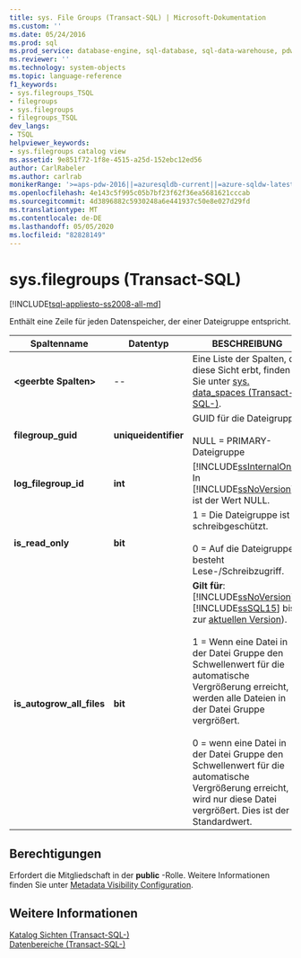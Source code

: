 ```yaml
---
title: sys. File Groups (Transact-SQL) | Microsoft-Dokumentation
ms.custom: ''
ms.date: 05/24/2016
ms.prod: sql
ms.prod_service: database-engine, sql-database, sql-data-warehouse, pdw
ms.reviewer: ''
ms.technology: system-objects
ms.topic: language-reference
f1_keywords:
- sys.filegroups_TSQL
- filegroups
- sys.filegroups
- filegroups_TSQL
dev_langs:
- TSQL
helpviewer_keywords:
- sys.filegroups catalog view
ms.assetid: 9e851f72-1f8e-4515-a25d-152ebc12ed56
author: CarlRabeler
ms.author: carlrab
monikerRange: '>=aps-pdw-2016||=azuresqldb-current||=azure-sqldw-latest||>=sql-server-2016||=sqlallproducts-allversions||>=sql-server-linux-2017||=azuresqldb-mi-current'
ms.openlocfilehash: 4e143c5f995c05b7bf23f62f36ea5681621cccab
ms.sourcegitcommit: 4d3896882c5930248a6e441937c50e8e027d29fd
ms.translationtype: MT
ms.contentlocale: de-DE
ms.lasthandoff: 05/05/2020
ms.locfileid: "82828149"
---
```

# <a name="sysfilegroups-transact-sql"></a>sys.filegroups (Transact-SQL)
[!INCLUDE[tsql-appliesto-ss2008-all-md](../../includes/tsql-appliesto-ss2008-all-md.md)]

  Enthält eine Zeile für jeden Datenspeicher, der einer Dateigruppe entspricht.  
  
|Spaltenname|Datentyp|BESCHREIBUNG|  
|-----------------|---------------|-----------------|  
|**\<geerbte Spalten>**|--|Eine Liste der Spalten, die diese Sicht erbt, finden Sie unter [sys. data_spaces &#40;Transact-SQL-&#41;](../../relational-databases/system-catalog-views/sys-data-spaces-transact-sql.md).|  
|**filegroup_guid**|**uniqueidentifier**|GUID für die Dateigruppe.<br /><br /> NULL = PRIMARY-Dateigruppe|  
|**log_filegroup_id**|**int**|[!INCLUDE[ssInternalOnly](../../includes/ssinternalonly-md.md)] In [!INCLUDE[ssNoVersion](../../includes/ssnoversion-md.md)] ist der Wert NULL.|  
|**is_read_only**|**bit**|1 = Die Dateigruppe ist schreibgeschützt.<br /><br /> 0 = Auf die Dateigruppe besteht Lese-/Schreibzugriff.|  
|**is_autogrow_all_files**|**bit**|**Gilt für**: [!INCLUDE[ssNoVersion](../../includes/ssnoversion-md.md)] ( [!INCLUDE[ssSQL15](../../includes/sssql15-md.md)] bis zur [aktuellen Version](https://go.microsoft.com/fwlink/p/?LinkId=299658)).<br /><br /> 1 = Wenn eine Datei in der Datei Gruppe den Schwellenwert für die automatische Vergrößerung erreicht, werden alle Dateien in der Datei Gruppe vergrößert.<br /><br /> 0 = wenn eine Datei in der Datei Gruppe den Schwellenwert für die automatische Vergrößerung erreicht, wird nur diese Datei vergrößert. Dies ist der Standardwert.|  
  
## <a name="permissions"></a>Berechtigungen  
 Erfordert die Mitgliedschaft in der **public** -Rolle.  Weitere Informationen finden Sie unter [Metadata Visibility Configuration](../../relational-databases/security/metadata-visibility-configuration.md).  
  
## <a name="see-also"></a>Weitere Informationen  
 [Katalog Sichten &#40;Transact-SQL-&#41;](../../relational-databases/system-catalog-views/catalog-views-transact-sql.md)   
 [Datenbereiche &#40;Transact-SQL-&#41;](../../relational-databases/system-catalog-views/data-spaces-transact-sql.md)  
  
  

